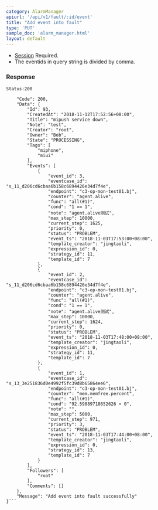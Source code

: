 ```yaml
---
category: AlarmManager
apiurl: '/api/v1/fault/:id/event'
title: "Add event into fault"
type: 'PUT'
sample_doc: 'alarm_manager.html'
layout: default
---
```


* [Session](#/authentication) Required.
* The eventids in query string is divided by comma.

### Response

```Status:200```
```{
    "Code": 200,
    "Data": {
        "Id": 93,
        "CreatedAt": "2018-11-12T17:52:56+08:00",
        "Title": "mipush service down",
        "Note": "test",
        "Creator": "root",
        "Owner": "Bob",
        "State": "PROCESSING",
        "Tags": [
            "miphone",
            "miui"
        ],
        "Events": [
            {
                "event_id": 3,
                "eventcase_id": "s_11_d206cd6cbaa6b158c6894426e34d7f4e",
                "endpoint": "c3-op-mon-test01.bj",
                "counter": "agent.alive",
                "func": "all(#1)",
                "cond": "1 == 1",
                "note": "agent.alive测试",
                "max_step": 10000,
                "current_step": 1625,
                "priority": 0,
                "status": "PROBLEM",
                "event_ts": "2018-11-03T17:53:00+08:00",
                "template_creator": "jingtaoli",
                "expression_id": 0,
                "strategy_id": 11,
                "template_id": 7
            },
            {
                "event_id": 2,
                "eventcase_id": "s_11_d206cd6cbaa6b158c6894426e34d7f4e",
                "endpoint": "c3-op-mon-test01.bj",
                "counter": "agent.alive",
                "func": "all(#1)",
                "cond": "1 == 1",
                "note": "agent.alive测试",
                "max_step": 10000,
                "current_step": 1624,
                "priority": 0,
                "status": "PROBLEM",
                "event_ts": "2018-11-03T17:48:00+08:00",
                "template_creator": "jingtaoli",
                "expression_id": 0,
                "strategy_id": 11,
                "template_id": 7
            },
            {
                "event_id": 1,
                "eventcase_id": "s_13_3e251836d0e4992f5fc39d8b65864ee6",
                "endpoint": "c3-op-mon-test01.bj",
                "counter": "mem.memfree.percent",
                "func": "all(#1)",
                "cond": "92.59889718652626 > 0",
                "note": "",
                "max_step": 5000,
                "current_step": 971,
                "priority": 3,
                "status": "PROBLEM",
                "event_ts": "2018-11-03T17:44:00+08:00",
                "template_creator": "jingtaoli",
                "expression_id": 0,
                "strategy_id": 13,
                "template_id": 7
            }
        ],
        "Followers": [
            "root"
        ],
        "Comments": []
    },
    "Message": "Add event into fault successfully"
}```
